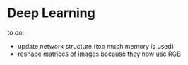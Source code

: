 # Deep Learning
to do:
- update network structure (too much memory is used)
- reshape matrices of images because they now use RGB